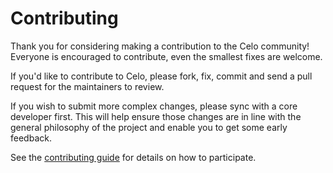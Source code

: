 # Contributing

Thank you for considering making a contribution to the Celo community!
Everyone is encouraged to contribute, even the smallest fixes are welcome.

If you'd like to contribute to Celo, please fork, fix, commit and send a
pull request for the maintainers to review.

If you wish to submit more complex changes, please sync with a core developer first.
This will help ensure those changes are in line with the general philosophy of the project
and enable you to get some early feedback.

See the [contributing guide](https://docs.celo.org/what-is-celo/joining-celo/contributors/overview) for details on how to participate.
